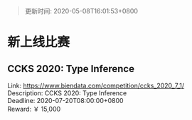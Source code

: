 > 更新时间: 2020-05-08T16:01:53+0800 

# 新上线比赛


## CCKS 2020: Type Inference
Link: https://www.biendata.com/competition/ccks_2020_7_1/  
Description: CCKS 2020: Type Inference  
Deadline: 2020-07-20T08:00:00+0800  
Reward: ￥ 15,000  

